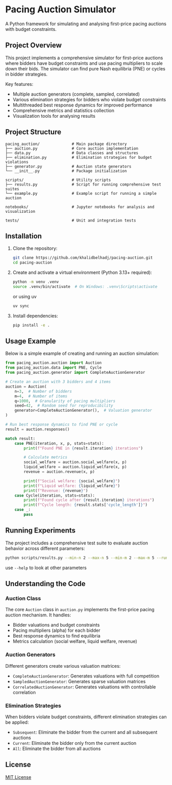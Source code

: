 # Pacing Auction Simulator

A Python framework for simulating and analysing first-price pacing auctions with budget constraints.

## Project Overview

This project implements a comprehensive simulator for first-price auctions where bidders have budget constraints and use pacing multipliers to scale down their bids. The simulator can find pure Nash equilibria (PNE) or cycles in bidder strategies.

Key features:
- Multiple auction generators (complete, sampled, correlated)
- Various elimination strategies for bidders who violate budget constraints
- Multithreaded best response dynamics for improved performance
- Comprehensive metrics and statistics collection
- Visualization tools for analysing results

## Project Structure

```
pacing_auction/              # Main package directory
├── auction.py               # Core auction implementation
├── data.py                  # Data classes and structures
├── elimination.py           # Elimination strategies for budget violations
├── generator.py             # Auction state generators
└── __init__.py              # Package initialization

scripts/                     # Utility scripts
├── results.py               # Script for running comprehensive test suites
└── example.py               # Example script for running a simple auction

notebooks/                   # Jupyter notebooks for analysis and visualization

tests/                       # Unit and integration tests
```

## Installation

1. Clone the repository:
   ```bash
   git clone https://github.com/khalidbelhadj/pacing-auction.git
   cd pacing-auction
   ```

2. Create and activate a virtual environment (Python 3.13+ required):
   ```bash
   python -m venv .venv
   source .venv/bin/activate  # On Windows: .venv\Scripts\activate
   ```

   or using uv
   ```bash
   uv sync
   ```

3. Install dependencies:
   ```bash
   pip install -e .
   ```

## Usage Example

Below is a simple example of creating and running an auction simulation:

```python
from pacing_auction.auction import Auction
from pacing_auction.data import PNE, Cycle
from pacing_auction.generator import CompleteAuctionGenerator

# Create an auction with 3 bidders and 4 items
auction = Auction(
    n=3,  # Number of bidders
    m=4,  # Number of items
    q=1000,  # Granularity of pacing multipliers
    seed=42,  # Random seed for reproducibility
    generator=CompleteAuctionGenerator(),  # Valuation generator
)

# Run best response dynamics to find PNE or cycle
result = auction.responses()

match result:
    case PNE(iteration, x, p, stats=stats):
        print(f"Found PNE in {result.iteration} iterations")

        # Calculate metrics
        social_welfare = auction.social_welfare(x, p)
        liquid_welfare = auction.liquid_welfare(x, p)
        revenue = auction.revenue(x, p)

        print(f"Social welfare: {social_welfare}")
        print(f"Liquid welfare: {liquid_welfare}")
        print(f"Revenue: {revenue}")
    case Cycle(iteration, stats=stats):
        print(f"Found cycle after {result.iteration} iterations")
        print(f"Cycle length: {result.stats['cycle_length']}")
    case _:
        pass
```

## Running Experiments

The project includes a comprehensive test suite to evaluate auction behavior across different parameters:

```bash
python scripts/results.py --min-n 2 --max-n 5 --min-m 2 --max-m 5 --runs 10
```
use `--help` to look at other parameters

## Understanding the Code

### Auction Class

The core `Auction` class in `auction.py` implements the first-price pacing auction mechanism. It handles:

- Bidder valuations and budget constraints
- Pacing multipliers (alpha) for each bidder
- Best response dynamics to find equilibria
- Metrics calculation (social welfare, liquid welfare, revenue)

### Auction Generators

Different generators create various valuation matrices:

- `CompleteAuctionGenerator`: Generates valuations with full competition
- `SampledAuctionGenerator`: Generates sparse valuation matrices
- `CorrelatedAuctionGenerator`: Generates valuations with controllable correlation

### Elimination Strategies

When bidders violate budget constraints, different elimination strategies can be applied:
- `Subsequent`: Eliminate the bidder from the current and all subsequent auctions
- `Current`: Eliminate the bidder only from the current auction
- `All`: Eliminate the bidder from all auctions

## License

[MIT License](LICENSE)

